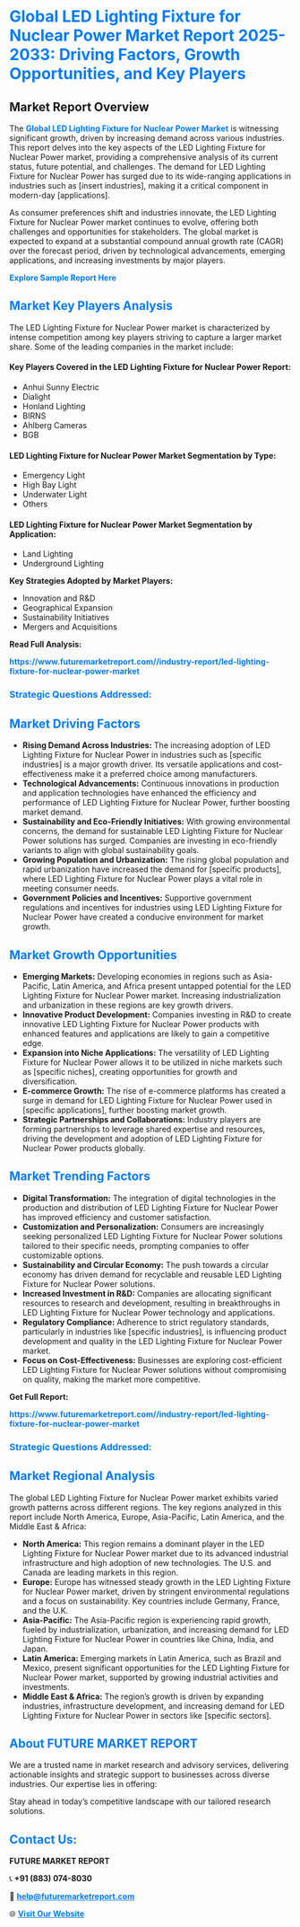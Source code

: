 <h1 style="color: #007BFF;">Global LED Lighting Fixture for Nuclear Power Market Report 2025-2033: Driving Factors, Growth Opportunities, and Key Players</h1>

<section id="overview">
<h2>Market Report Overview</h2>
<p>The <a href="https://www.futuremarketreport.com//industry-report/led-lighting-fixture-for-nuclear-power-market" style="color: #007BFF; text-decoration: none;"><strong>Global LED Lighting Fixture for Nuclear Power Market</strong></a> is witnessing significant growth, driven by increasing demand across various industries. This report delves into the key aspects of the LED Lighting Fixture for Nuclear Power market, providing a comprehensive analysis of its current status, future potential, and challenges. The demand for LED Lighting Fixture for Nuclear Power has surged due to its wide-ranging applications in industries such as [insert industries], making it a critical component in modern-day [applications].</p>
<p>As consumer preferences shift and industries innovate, the LED Lighting Fixture for Nuclear Power market continues to evolve, offering both challenges and opportunities for stakeholders. The global market is expected to expand at a substantial compound annual growth rate (CAGR) over the forecast period, driven by technological advancements, emerging applications, and increasing investments by major players.</p>
</section>

<section id="overview">
<p><a href="https://www.futuremarketreport.com//request-sample/reportId=59158" style="color: #007BFF; text-decoration: none;"><strong>Explore Sample Report Here</strong></a></p>
</section>

<section id="key-players">
<h2 style="color: #007BFF;">Market Key Players Analysis</h2>
<p>The LED Lighting Fixture for Nuclear Power market is characterized by intense competition among key players striving to capture a larger market share. Some of the leading companies in the market include:</p>
<h4>Key Players Covered in the LED Lighting Fixture for Nuclear Power Report:</h4>
<ul><li>Anhui Sunny Electric</li><li>Dialight</li><li>Honland Lighting</li><li>BIRNS</li><li>Ahlberg Cameras</li><li>BGB</li></ul>
<h4>LED Lighting Fixture for Nuclear Power Market Segmentation by Type:</h4>
<ul><li>Emergency Light</li><li>High Bay Light</li><li>Underwater Light</li><li>Others</li></ul>

<h4>LED Lighting Fixture for Nuclear Power Market Segmentation by Application:</h4>
<ul><li>Land Lighting</li><li>Underground Lighting</li></ul>
<p><strong>Key Strategies Adopted by Market Players:</strong></p>
<ul>
<li>Innovation and R&D</li>
<li>Geographical Expansion</li>
<li>Sustainability Initiatives</li>
<li>Mergers and Acquisitions</li>
</ul>
</section>

<section>
<p><strong>Read Full Analysis: </strong></p><a href="https://www.futuremarketreport.com//industry-report/led-lighting-fixture-for-nuclear-power-market" style="color: #007BFF; text-decoration: none;"><strong>https://www.futuremarketreport.com//industry-report/led-lighting-fixture-for-nuclear-power-market</strong></a>
<h3 style="color: #007BFF;">Strategic Questions Addressed:</h3>
</section>

<section id="driving-factors">
<h2 style="color: #007BFF;">Market Driving Factors</h2>
<ul>
<li><strong>Rising Demand Across Industries:</strong> The increasing adoption of LED Lighting Fixture for Nuclear Power in industries such as [specific industries] is a major growth driver. Its versatile applications and cost-effectiveness make it a preferred choice among manufacturers.</li>
<li><strong>Technological Advancements:</strong> Continuous innovations in production and application technologies have enhanced the efficiency and performance of LED Lighting Fixture for Nuclear Power, further boosting market demand.</li>
<li><strong>Sustainability and Eco-Friendly Initiatives:</strong> With growing environmental concerns, the demand for sustainable LED Lighting Fixture for Nuclear Power solutions has surged. Companies are investing in eco-friendly variants to align with global sustainability goals.</li>
<li><strong>Growing Population and Urbanization:</strong> The rising global population and rapid urbanization have increased the demand for [specific products], where LED Lighting Fixture for Nuclear Power plays a vital role in meeting consumer needs.</li>
<li><strong>Government Policies and Incentives:</strong> Supportive government regulations and incentives for industries using LED Lighting Fixture for Nuclear Power have created a conducive environment for market growth.</li>
</ul>
</section>

<section id="growth-opportunities">
<h2 style="color: #007BFF;">Market Growth Opportunities</h2>
<ul>
<li><strong>Emerging Markets:</strong> Developing economies in regions such as Asia-Pacific, Latin America, and Africa present untapped potential for the LED Lighting Fixture for Nuclear Power market. Increasing industrialization and urbanization in these regions are key growth drivers.</li>
<li><strong>Innovative Product Development:</strong> Companies investing in R&D to create innovative LED Lighting Fixture for Nuclear Power products with enhanced features and applications are likely to gain a competitive edge.</li>
<li><strong>Expansion into Niche Applications:</strong> The versatility of LED Lighting Fixture for Nuclear Power allows it to be utilized in niche markets such as [specific niches], creating opportunities for growth and diversification.</li>
<li><strong>E-commerce Growth:</strong> The rise of e-commerce platforms has created a surge in demand for LED Lighting Fixture for Nuclear Power used in [specific applications], further boosting market growth.</li>
<li><strong>Strategic Partnerships and Collaborations:</strong> Industry players are forming partnerships to leverage shared expertise and resources, driving the development and adoption of LED Lighting Fixture for Nuclear Power products globally.</li>
</ul>
</section>

<section id="trending-factors">
<h2 style="color: #007BFF;">Market Trending Factors</h2>
<ul>
<li><strong>Digital Transformation:</strong> The integration of digital technologies in the production and distribution of LED Lighting Fixture for Nuclear Power has improved efficiency and customer satisfaction.</li>
<li><strong>Customization and Personalization:</strong> Consumers are increasingly seeking personalized LED Lighting Fixture for Nuclear Power solutions tailored to their specific needs, prompting companies to offer customizable options.</li>
<li><strong>Sustainability and Circular Economy:</strong> The push towards a circular economy has driven demand for recyclable and reusable LED Lighting Fixture for Nuclear Power solutions.</li>
<li><strong>Increased Investment in R&D:</strong> Companies are allocating significant resources to research and development, resulting in breakthroughs in LED Lighting Fixture for Nuclear Power technology and applications.</li>
<li><strong>Regulatory Compliance:</strong> Adherence to strict regulatory standards, particularly in industries like [specific industries], is influencing product development and quality in the LED Lighting Fixture for Nuclear Power market.</li>
<li><strong>Focus on Cost-Effectiveness:</strong> Businesses are exploring cost-efficient LED Lighting Fixture for Nuclear Power solutions without compromising on quality, making the market more competitive.</li>
</ul>
</section>

<section>
<p><strong>Get Full Report: </strong></p><a href="https://www.futuremarketreport.com//industry-report/led-lighting-fixture-for-nuclear-power-market" style="color: #007BFF; text-decoration: none;"><strong>https://www.futuremarketreport.com//industry-report/led-lighting-fixture-for-nuclear-power-market</strong></a>
<h3 style="color: #007BFF;">Strategic Questions Addressed:</h3>
</section>


<section id="regional-analysis">
<h2 style="color: #007BFF;">Market Regional Analysis</h2>
<p>The global LED Lighting Fixture for Nuclear Power market exhibits varied growth patterns across different regions. The key regions analyzed in this report include North America, Europe, Asia-Pacific, Latin America, and the Middle East & Africa:</p>
<ul>
<li><strong>North America:</strong> This region remains a dominant player in the LED Lighting Fixture for Nuclear Power market due to its advanced industrial infrastructure and high adoption of new technologies. The U.S. and Canada are leading markets in this region.</li>
<li><strong>Europe:</strong> Europe has witnessed steady growth in the LED Lighting Fixture for Nuclear Power market, driven by stringent environmental regulations and a focus on sustainability. Key countries include Germany, France, and the U.K.</li>
<li><strong>Asia-Pacific:</strong> The Asia-Pacific region is experiencing rapid growth, fueled by industrialization, urbanization, and increasing demand for LED Lighting Fixture for Nuclear Power in countries like China, India, and Japan.</li>
<li><strong>Latin America:</strong> Emerging markets in Latin America, such as Brazil and Mexico, present significant opportunities for the LED Lighting Fixture for Nuclear Power market, supported by growing industrial activities and investments.</li>
<li><strong>Middle East & Africa:</strong> The region’s growth is driven by expanding industries, infrastructure development, and increasing demand for LED Lighting Fixture for Nuclear Power in sectors like [specific sectors].</li>
</ul>
</section>

<footer>
<h2 style="color: #007BFF;">About FUTURE MARKET REPORT</h2>
<p>We are a trusted name in market research and advisory services, delivering actionable insights and strategic support to businesses across diverse industries. Our expertise lies in offering:</p>

<p>Stay ahead in today’s competitive landscape with our tailored research solutions.</p>

<h2 style="color: #007BFF;">Contact Us:</h2>
<p><strong>FUTURE MARKET REPORT</strong></p>
<p>📞 <strong>+91 (883) 074-8030</strong></p>
<p>📧 <strong><a href="mailto:help@futuremarketreport.com" style="color: #007BFF;">help@futuremarketreport.com</a></strong></p>
<p>🌐 <strong><a href="https://www.futuremarketreport.com/" style="color: #007BFF;">Visit Our Website</a></strong></p>
</footer>